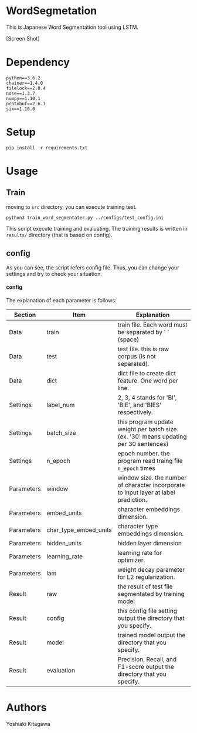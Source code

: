 # WordSegmetation
This is Japanese Word Segmentation tool using LSTM.

[Screen Shot]

# Dependency
```
python==3.6.2
chainer==1.4.0
filelock==2.0.4
nose==1.3.7
numpy==1.10.1
protobuf==2.6.1
six==1.10.0
```
# Setup
```
pip install -r requirements.txt
```
# Usage
## Train
moving to `src` directory, you can execute training test.

```
python3 train_word_segmentater.py ../configs/test_config.ini
```
This script execute training and evaluating.
The training results is written in `results/` directory (that is based on config).


## config
As you can see, the script refers config file.
Thus, you can change your settings and try to check your situation.

#### config
The explanation of each parameter is follows:

| Section    | Item                  | Explanation                                                                           |
|------------|-----------------------|---------------------------------------------------------------------------------------|
| Data       | train                 | train file. Each word must be separated by ' ' (space)                                |
| Data       | test                  | test file. this is raw corpus (is not separated).                                     |
| Data       | dict                  | dict file to create dict feature. One word per line.                                  |
| Settings   | label_num             | 2, 3, 4 stands for 'BI', 'BIE', and 'BIES' respectively.                              |
| Settings   | batch_size            | this program update weight per batch size. (ex. '30' means updating per 30 sentences) |
| Settings   | n_epoch               | epoch number. the program read traing file `n_epoch` times                            |
| Parameters | window                | window size. the number of character incorporate to input layer at label prediction.  |
| Parameters | embed_units           | character embeddings dimension.                                                       |
| Parameters | char_type_embed_units | character type embeddings dimension.                                                  |
| Parameters | hidden_units          | hidden layer dimension                                                                |
| Parameters | learning_rate         | learning rate for optimizer.                                                          |
| Parameters | lam                   | weight decay parameter for L2 regularization.                                         |
| Result     | raw                   | the result of test file segmentated by training model                                 |
| Result     | config                | this config file setting output the directory that you specify.                       |
| Result     | model                 | trained model output the directory that you specify.                                  |
| Result     | evaluation            | Precision, Recall, and F1-score output the directory that you specify.                |


# Authors
Yoshiaki Kitagawa
